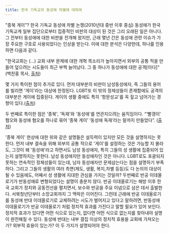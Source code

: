 ```yaml
---
title: 한국 기독교의 동성애 차별에 대하여
---
```


"종북 게이"? 한국 기독교 동성애 차별 논쟁(2010년대 중반 이후 중심)
동성애가 한국 기독교계 일부 집단으로부터 집중적인 비판의 대상이 된 것은 그리 오래된 일은 아니다. 그 전부터 동성애에 대한 비판을 전개해 왔지만, 근래 몇년 간은 동성애 관련 이슈가 가장 주요한 구호로 사용되었다는 인상을 받는다. 이에 대한 분석은 다양한데, 하나를 인용하면 다음과 같다.

"한국교회는 (...) 교회 내부 문제에 대한 개혁 목소리가 높아지면서 외부의 공통 적을 만들어 덮으려는 시도들이 최근 부쩍 늘어났다. 그 중 하나가 동성애에 대한 공격[이다]"(백찬홍 목사, [출처](http://news.khan.co.kr/kh_news/khan_art_view.html?artid=201506101135381))

몇 가지 특이한 점이 추가로 있다. 먼저 대부분의 비판이 남성동성애자, 즉 그들의 용어를 빌리면 '게이'라는 대상에 한정된다. LGBT또 이 밖의 정체성들이 존재함에도 공격의 대부분은 게이에 집중된다. 게이의 생활 중에도 특히 '항문성교'를 꼭 짚고 넘어가는 경향이 있다.([출처](http://www.christiandaily.co.kr/news/%ED%95%9C%EA%B5%AD%EA%B5%90%ED%9A%8C-%EB%8C%80%ED%91%9C-%EA%B5%90%EB%8B%A8%EB%93%A4%EB%8F%84-%EB%8F%99%EC%84%B1%EC%95%A0-%EB%B0%98%EB%8C%80%ED%95%9C%EB%8B%A4-%EC%9E%85%EC%9E%A5-%EC%B2%9C%EB%AA%85-76599.html))

두 번째로 특이한 점은 '종북', '독재'와 '동성애'를 연관지으려는 움직임이다. “‘빨갱이’ 혐오와 동성애 혐오를 하나로 묶어 ‘종북 게이’ ‘동성애 독재’라는 말까지 만들었다”. ([출처](http://news.khan.co.kr/kh_news/khan_art_view.html?artid=201704211751001&sat_menu=A071#csidx413962bc2184e34ac420eb812fb2a5d))

'종북 게이' 현상에 대한 위와 같은 설명들은 설득력이 있지만 모든 것을 설명하지는 못한다.
먼저 내부 결속을 위해 외부의 공통 적으로 '게이'를 설정하는 것은 가능할 지 몰라도, 그것이 왜 '동성애'라고 하면서도 남성 동성애자, 특히 그들의 성 생활에 집중되어 있는지 설명하지는 못한다. 남성 동성애지만 동성애자인 것은 아니다. LGBT로도 포괄되지 못하는 연속적인 정체성들이 있는데, 남자 동성애자만 문제삼는다는 점을 설명하기 부족하다. 그리고 그들의 생활의 여러 측면(제도, 생활, 복지,차별 등등)도 다 논의의 대상이 될 수 있음에도, 어째서 성 생활에 지대한 관심을 가지는 것일까?
두번째로 반공 이데올로기가 반동성애로 변형되었다는 설명이 충분치 않다. 반공 이데올로기는 해방 이후 한국 교회가 정치와 공동전선을 펼치면서, 보수와 반공을 주요 이념으로 삼은 데서 출발한다. 서북청년단부터 소망교회까지 그 맥락은 이어진다. 그런데 근래에 반공 이데올로기를 동성애 반대 이데올로기로 교체하려는 시도가 벌어지고 있다고 말하려면, 반동성애 이데올로기가 반공 이데올로기 처럼 정치적 효과를 가진다고 말할 필요가 있어 보인다. 정치적 효과가 있다면 어떤 식으로 있는지, 없다면 어떤 식으로 없는지를 찾아내야 설명이 완전해질 수 있다. 동성애 반대는 내부 결집 이상의 정치적 효용을 교회에 가져오는가? 외부적 효용이 있는가?
이 두 가지가 설명되어야 한다.
